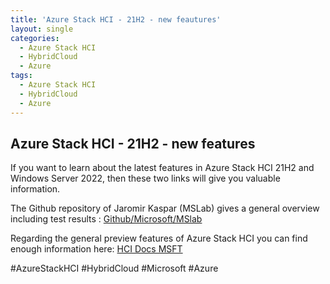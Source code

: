 ```yaml
---
title: 'Azure Stack HCI - 21H2 - new feautures'
layout: single
categories:
  - Azure Stack HCI
  - HybridCloud
  - Azure
tags:
  - Azure Stack HCI
  - HybridCloud
  - Azure
---
```


## **Azure Stack HCI - 21H2 - new features**

If you want to learn about the latest features in Azure Stack HCI 21H2 and Windows Server 2022, then these two links will give you valuable information.

The Github repository of Jaromir Kaspar (MSLab) gives a general overview including test results : [Github/Microsoft/MSlab](https://lnkd.in/deeFH-mj)

Regarding the general preview features of Azure Stack HCI you can find enough information here: [HCI Docs MSFT](https://lnkd.in/dDzwqhnY)

#AzureStackHCI
#HybridCloud
#Microsoft
#Azure
